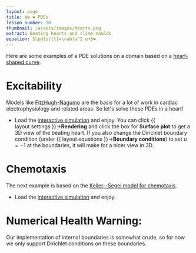 ```yaml
---
layout: page
title: We ❤️ PDEs
lesson_number: 20
thumbnail: /assets/images/hearts.png
extract: Beating hearts and slime moulds
equation: $\pd{u}{t}=\nabla^2 u+$❤️
---
```

Here are some examples of a PDE solutions on a domain based on a [heart-shaped curve](https://mathworld.wolfram.com/HeartCurve.html). 

# Excitability

Models like [FitzHugh-Nagumo](/mathematical-biology/fitzhugh-nagumo) are the basis for a lot of work in cardiac electrophysiology and related areas. So let's solve these PDEs in a heart!

* Load the [interactive simulation](/sim/?preset=FHNBeatingHeart) and enjoy. You can click {{ layout.settings }}→**Rendering** and click the box for **Surface plot** to get a 3D view of the beating heart. If you also change the Dirichlet boundary condition (under {{ layout.equations }}→**Boundary conditions**) to set $u=-1$ at the boundaries, it will make for a nicer view in 3D.

# Chemotaxis

The next example is based on the [Keller--Segel model for chemotaxis](/mathematical-biology/keller-segel).

* Load the [interactive simulation](/sim/?preset=KellerSegelHeart) and enjoy. 

# Numerical Health Warning:

Our implementation of internal boundaries is somewhat crude, so for now we only support Dirichlet conditions on these boundaries.
